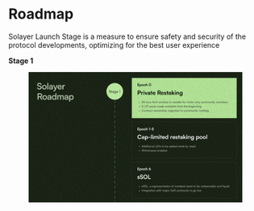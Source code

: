 # Roadmap

Solayer Launch Stage is a measure to ensure safety and security of the protocol developments, optimizing for the best user experience&#x20;

**Stage 1**

<figure><img src="../.gitbook/assets/image (2).png" alt=""><figcaption></figcaption></figure>

